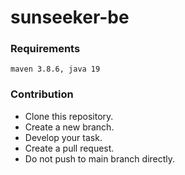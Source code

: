 # sunseeker-be

### Requirements

    maven 3.8.6, java 19

### Contribution

- Clone this repository.
- Create a new branch.
- Develop your task.
- Create a pull request.
- Do not push to main branch directly.

